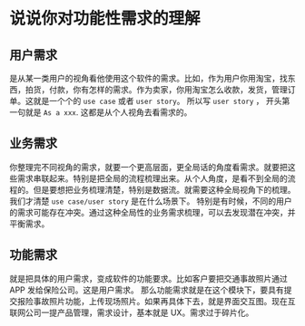 # 说说你对功能性需求的理解
## 用户需求
是从某一类用户的视角看他使用这个软件的需求。比如，作为用户你用淘宝，找东西，拍货，付款，你有怎样的需求。作为卖家，你用淘宝怎么收款，发货，管理订单。这就是一个个的 `use case` 或者 `user story`。 所以写 `user story` ， 开头第一句就是 `As a xxx`. 这都是从个人视角去看需求的。

## 业务需求
你整理完不同视角的需求，就要一个更高层面，更全局话的角度看需求。就要把这些需求串联起来。特别是把全局的流程梳理出来。从个人角度，是看不到全局的流程的。但是要想把业务梳理清楚，特别是数据流。就需要这种全局视角下的梳理。我们才清楚 `use case/user story` 是在什么场景下。 特别是有时候，不同的用户的需求可能存在冲突。通过这种全局性的业务需求梳理，可以去发现潜在冲突，并平衡需求。

## 功能需求
就是把具体的用户需求，变成软件的功能要求。比如客户要把交通事故照片通过 APP 发给保险公司。这是用户需求。 那么功能需求就是在这个模块下，要具有提交报险事故照片功能，上传现场照片。如果再具体下去，就是界面交互图。现在互联网公司一提产品管理，需求设计，基本就是 UX。需求过于碎片化。
